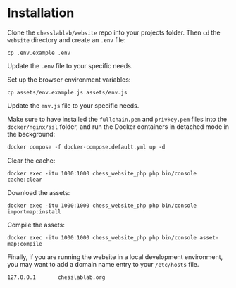 # Installation

Clone the `chesslablab/website` repo into your projects folder. Then `cd` the `website` directory and create an `.env` file:

```text
cp .env.example .env
```

Update the `.env` file to your specific needs.

Set up the browser environment variables:

```text
cp assets/env.example.js assets/env.js
```

Update the `env.js` file to your specific needs.

Make sure to have installed the `fullchain.pem` and `privkey.pem` files into the `docker/nginx/ssl` folder, and run the Docker containers in detached mode in the background:

```txt
docker compose -f docker-compose.default.yml up -d
```

Clear the cache:

```text
docker exec -itu 1000:1000 chess_website_php php bin/console cache:clear
```

Download the assets:

```text
docker exec -itu 1000:1000 chess_website_php php bin/console importmap:install
```

Compile the assets:

```text
docker exec -itu 1000:1000 chess_website_php php bin/console asset-map:compile
```

Finally, if you are running the website in a local development environment, you may want to add a domain name entry to your `/etc/hosts` file.

```txt
127.0.0.1       chesslablab.org
```
